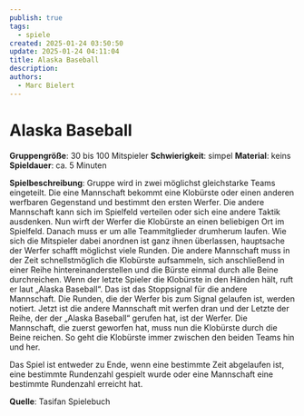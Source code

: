 ```yaml
---
publish: true
tags:
  - spiele
created: 2025-01-24 03:50:50
update: 2025-01-24 04:11:04
title: Alaska Baseball
description: 
authors:
  - Marc Bielert
---
```


# Alaska Baseball

**Gruppengröße**: 30 bis 100 Mitspieler 
**Schwierigkeit**: simpel 
**Material**: keins 
**Spieldauer**: ca. 5 Minuten

**Spielbeschreibung**:
Gruppe wird in zwei möglichst gleichstarke Teams eingeteilt. Die eine Mannschaft bekommt eine Klobürste oder einen anderen werfbaren Gegenstand und bestimmt den ersten Werfer. Die andere Mannschaft kann sich im Spielfeld verteilen oder sich eine andere Taktik ausdenken. Nun wirft der Werfer die Klobürste an einen beliebigen Ort im Spielfeld. Danach muss er um alle Teammitglieder drumherum laufen. Wie sich die Mitspieler dabei anordnen ist ganz ihnen überlassen, hauptsache der Werfer schafft möglichst viele Runden. Die andere Mannschaft muss in der Zeit schnellstmöglich die Klobürste aufsammeln, sich anschließend in einer Reihe hintereinanderstellen und die Bürste einmal durch alle Beine durchreichen. Wenn der letzte Spieler die Klobürste in den Händen hält, ruft er laut „Alaska Baseball“. Das ist das Stoppsignal für die andere Mannschaft. Die Runden, die der Werfer bis zum Signal gelaufen ist, werden notiert. Jetzt ist die andere Mannschaft mit werfen dran und der Letzte der Reihe, der der „Alaska Baseball“ gerufen hat, ist der Werfer. Die Mannschaft, die zuerst geworfen hat, muss nun die Klobürste durch die Beine reichen. So geht die Klobürste immer zwischen den beiden Teams hin und her.

Das Spiel ist entweder zu Ende, wenn eine bestimmte Zeit abgelaufen ist, eine bestimmte Rundenzahl gespielt wurde oder eine Mannschaft eine bestimmte Rundenzahl erreicht hat.

**Quelle**:
Tasifan Spielebuch